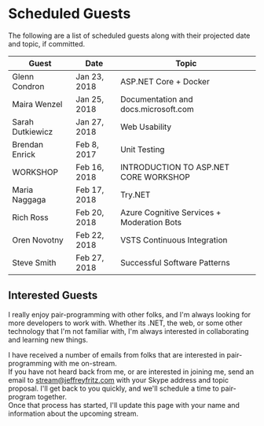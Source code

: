 # Scheduled Guests

The following are a list of scheduled guests along with their projected date and topic, if committed.

| Guest | Date | Topic |
| ----- | ---- | ----- |
| Glenn Condron | Jan 23, 2018 | ASP.NET Core + Docker |
| Maira Wenzel | Jan 25, 2018 | Documentation and docs.microsoft.com |
| Sarah Dutkiewicz | Jan 27, 2018 | Web Usability |
| Brendan Enrick | Feb 8, 2017 | Unit Testing |
| WORKSHOP | Feb 16, 2018 | INTRODUCTION TO ASP.NET CORE WORKSHOP |
| Maria Naggaga | Feb 17, 2018 | Try.NET |
| Rich Ross | Feb 20, 2018 | Azure Cognitive Services + Moderation Bots |
| Oren Novotny | Feb 22, 2018 | VSTS Continuous Integration |
| Steve Smith | Feb 27, 2018 | Successful Software Patterns |

## Interested Guests

I really enjoy pair-programming with other folks, and I'm always looking for more developers to work with.  Whether its
.NET, the web, or some other technology that I'm not familiar with, I'm always interested in collaborating and learning 
new things.

I have received a number of emails from folks that are interested in pair-programming with me on-stream.  
If you have not heard back from me, or are interested in joining me, send an email to stream@jeffreyfritz.com with
your Skype address and topic proposal.  I'll get back to you quickly, and we'll schedule a time to pair-program together.  
Once that process has started, I'll update this page with your name and information about the upcoming stream.
